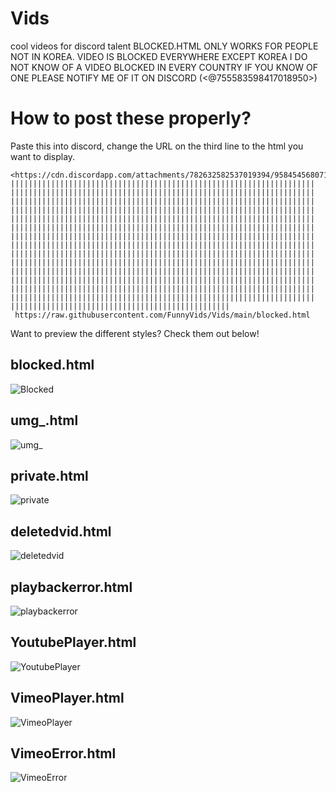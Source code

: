 # Vids
cool videos for discord talent
BLOCKED.HTML ONLY WORKS FOR PEOPLE NOT IN KOREA. VIDEO IS BLOCKED EVERYWHERE EXCEPT KOREA I DO NOT KNOW OF A VIDEO BLOCKED IN EVERY COUNTRY IF YOU KNOW OF ONE PLEASE NOTIFY ME OF IT ON DISCORD (<@755583598417018950>)


# How to post these properly?

Paste this into discord, change the URL on the third line to the html you want to display.
```
<https://cdn.discordapp.com/attachments/782632582537019394/958454568071606412/Troller.mp4>||​||||​||||​||||​||||​||||​||||​||||​||||​||||​||||​||||​||||​||||​||||​||||​||||​||||​||||​||||​||||​||||​||||​||||​||||​||||​||||​||||​||||​||||​||||​||||​||||​||||​||||​||||​||||​||||​||||​||||​||||​||||​||||​||||​||||​||||​||||​||||​||||​||||​||||​||||​||||​||||​||||​||||​||||​||||​||||​||||​||||​||||​||||​||||​||||​||||​||||​||||​||||​||||​||||​||||​||||​||||​||||​||||​||||​||||​||||​||||​||||​||||​||||​||||​||||​||||​||||​||||​||||​||||​||||​||||​||||​||||​||||​||||​||||​||||​||||​||||​||||​||||​||||​||||​||||​||||​||||​||||​||||​||||​||||​||||​||||​||||​||||​||||​||||​||||​||||​||||​||||​||||​||||​||||​||||​||||​||||​||||​||||​||||​||||​||||​||||​||||​||||​||||​||||​||||​||||​||||​||||​||||​||||​||||​||||​||||​||||​||||​||||​||||​||||​||||​||||​||||​||||​||||​||||​||||​||||​||||​||||​||||​||||​||||​||||​||||​||||​||||​||||​||||​||||​||||​||||​||||​||||​||||​||||​||||​||||​||||​||||​||||​||||​||||​||||​||||​||||​||||​||||​||||​||||​||||​||||​||||​||||​||||​||||​||||​||||​||||​||||​||||​||||​||||​||||​||||​||||​||||​||||​||||​||||​||||​||||​||||​||||​||||​||||​||||​||||​||||​||||​||||​||||​||||​||||​||||​||||​||||​||||​||||​||||​||||​||||​||||​||||​||||​||||​||||​||||​||||​||||​||||​||||​||||​||||​||||​||||​||||​||||​||||​|||||
 https://raw.githubusercontent.com/FunnyVids/Vids/main/blocked.html
```

Want to preview the different styles?
Check them out below!

## blocked.html
![Blocked](https://media.discordapp.net/attachments/782632582537019395/958529708008558644/unknown.png)
## umg_.html
![umg_](https://cdn.discordapp.com/attachments/782632582537019395/958530092680765450/unknown.png)
## private.html
![private](https://cdn.discordapp.com/attachments/782632582537019394/958530660660834324/unknown.png)
## deletedvid.html
![deletedvid](https://cdn.discordapp.com/attachments/782632582537019394/958531380504043550/unknown.png)
## playbackerror.html
![playbackerror](https://cdn.discordapp.com/attachments/782632582537019394/958531380504043550/unknown.png)
## YoutubePlayer.html
![YoutubePlayer](https://media.discordapp.net/attachments/782632582537019394/958535667082727484/unknown.png)
## VimeoPlayer.html
![VimeoPlayer](https://media.discordapp.net/attachments/782632582537019394/958535948067549244/unknown.png)
## VimeoError.html
![VimeoError](https://cdn.discordapp.com/attachments/782632582537019394/958536164267155536/unknown.png)
